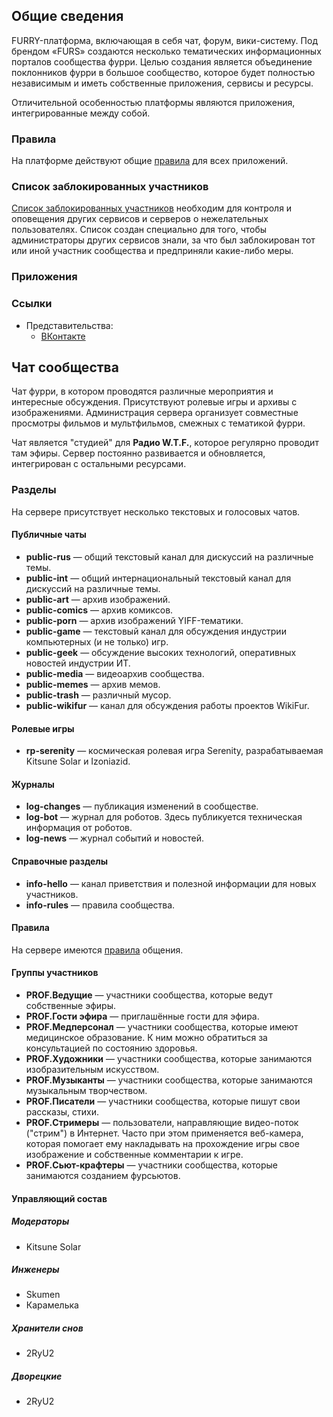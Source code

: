 ## Общие сведения

FURRY-платформа, включающая в себя чат, форум, вики-систему. Под брендом «FURS» создаются несколько тематических информационных порталов сообщества фурри. Целью создания является объединение поклонников фурри в большое сообщество, которое будет полностью независимым и иметь собственные приложения, сервисы и ресурсы.

Отличительной особенностью платформы являются приложения, интегрированные между собой.

### Правила

На платформе действуют общие [правила](https://metainfo.github.io/rules/) для всех приложений.

### Список заблокированных участников

[Список заблокированных участников](https://github.com/metainfo/bans) необходим для контроля и оповещения других сервисов и серверов о нежелательных пользователях. Список создан специально для того, чтобы администраторы других сервисов знали, за что был заблокирован тот или иной участник сообщества и предприняли какие-либо меры.

### Приложения

### Ссылки

- Представительства:
  - [ВКонтакте](https://vk.com/public141977955)

## Чат сообщества

Чат фурри, в котором проводятся различные мероприятия и интересные обсуждения. Присутствуют ролевые игры и архивы с изображениями. Администрация сервера организует совместные просмотры фильмов и мультфильмов, смежных с тематикой фурри.

Чат является "студией" для **Радио W.T.F.**, которое регулярно проводит там эфиры. Сервер постоянно развивается и обновляется, интегрирован с остальными ресурсами.

### Разделы
На сервере присутствует несколько текстовых и голосовых чатов.

#### Публичные чаты

* **public-rus** — общий текстовый канал для дискуссий на различные темы.
* **public-int** — общий интернациональный текстовый канал для дискуссий на различные темы.
* **public-art** — архив изображений.
* **public-comics** — архив комиксов.
* **public-porn** — архив изображений YIFF-тематики.
* **public-game** — текстовый канал для обсуждения индустрии компьютерных (и не только) игр.
* **public-geek** — обсуждение высоких технологий, оперативных новостей индустрии ИТ.
* **public-media** — видеоархив сообщества.
* **public-memes** — архив мемов.
* **public-trash** — различный мусор.
* **public-wikifur** — канал для обсуждения работы проектов WikiFur.

#### Ролевые игры

* **rp-serenity** — космическая ролевая игра Serenity, разрабатываемая Kitsune Solar и Izoniazid.

#### Журналы

* **log-changes** — публикация изменений в сообществе.
* **log-bot** — журнал для роботов. Здесь публикуется техническая информация от роботов.
* **log-news** — журнал событий и новостей.

#### Справочные разделы

* **info-hello** — канал приветствия и полезной информации для новых участников.
* **info-rules** — правила сообщества.

#### Правила

На сервере имеются [правила](https://metainfo.github.io/rules/) общения.

#### Группы участников

* **PROF.Ведущие** — участники сообщества, которые ведут собственные эфиры.
* **PROF.Гости эфира** — приглашённые гости для эфира.
* **PROF.Медперсонал** — участники сообщества, которые имеют медицинское образование. К ним можно обратиться за консультацией по состоянию здоровья.
* **PROF.Художники** — участники сообщества, которые занимаются изобразительным искусством.
* **PROF.Музыканты** — участники сообщества, которые занимаются музыкальным творчеством.
* **PROF.Писатели** — участники сообщества, которые пишут свои рассказы, стихи.
* **PROF.Стримеры** — пользователи, направляющие видео-поток ("стрим") в Интернет. Часто при этом применяется веб-камера, которая помогает ему накладывать на прохождение игры свое изображение и собственные комментарии к игре.
* **PROF.Сьют-крафтеры** — участники сообщества, которые занимаются созданием фурсьютов.

#### Управляющий состав

##### Модераторы

* Kitsune Solar

##### Инженеры

* Skumen
* Карамелька

##### Хранители снов

* 2RyU2

##### Дворецкие

* 2RyU2
